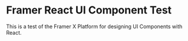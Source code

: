 # Framer React UI Component Test

This is a test of the Framer X Platform for designing UI Components with React.

